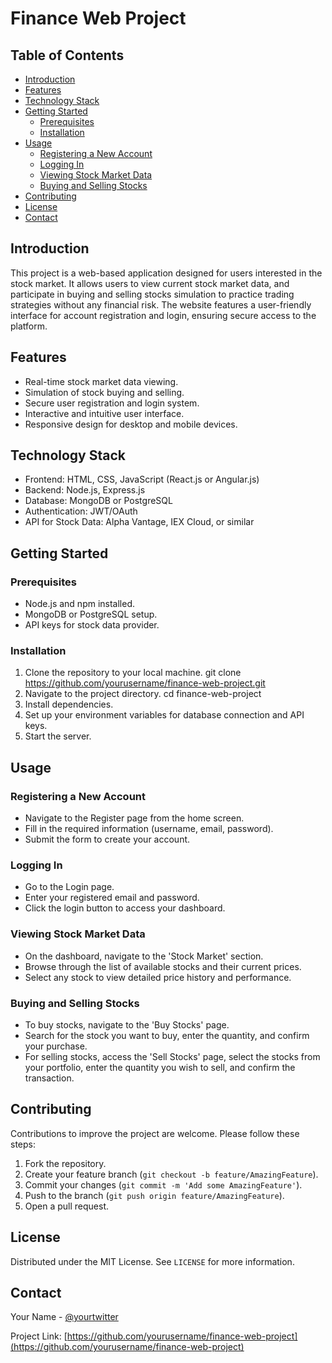 # Finance Web Project

## Table of Contents
- [Introduction](#introduction)
- [Features](#features)
- [Technology Stack](#technology-stack)
- [Getting Started](#getting-started)
  - [Prerequisites](#prerequisites)
  - [Installation](#installation)
- [Usage](#usage)
  - [Registering a New Account](#registering-a-new-account)
  - [Logging In](#logging-in)
  - [Viewing Stock Market Data](#viewing-stock-market-data)
  - [Buying and Selling Stocks](#buying-and-selling-stocks)
- [Contributing](#contributing)
- [License](#license)
- [Contact](#contact)

## Introduction
This project is a web-based application designed for users interested in the stock market. It allows users to view current stock market data, and participate in buying and selling stocks simulation to practice trading strategies without any financial risk. The website features a user-friendly interface for account registration and login, ensuring secure access to the platform.

## Features
- Real-time stock market data viewing.
- Simulation of stock buying and selling.
- Secure user registration and login system.
- Interactive and intuitive user interface.
- Responsive design for desktop and mobile devices.

## Technology Stack
- Frontend: HTML, CSS, JavaScript (React.js or Angular.js)
- Backend: Node.js, Express.js
- Database: MongoDB or PostgreSQL
- Authentication: JWT/OAuth
- API for Stock Data: Alpha Vantage, IEX Cloud, or similar

## Getting Started

### Prerequisites
- Node.js and npm installed.
- MongoDB or PostgreSQL setup.
- API keys for stock data provider.

### Installation
1. Clone the repository to your local machine.
git clone https://github.com/yourusername/finance-web-project.git
2. Navigate to the project directory.
cd finance-web-project
3. Install dependencies.
4. Set up your environment variables for database connection and API keys.
5. Start the server.
## Usage

### Registering a New Account
- Navigate to the Register page from the home screen.
- Fill in the required information (username, email, password).
- Submit the form to create your account.

### Logging In
- Go to the Login page.
- Enter your registered email and password.
- Click the login button to access your dashboard.

### Viewing Stock Market Data
- On the dashboard, navigate to the 'Stock Market' section.
- Browse through the list of available stocks and their current prices.
- Select any stock to view detailed price history and performance.

### Buying and Selling Stocks
- To buy stocks, navigate to the 'Buy Stocks' page.
- Search for the stock you want to buy, enter the quantity, and confirm your purchase.
- For selling stocks, access the 'Sell Stocks' page, select the stocks from your portfolio, enter the quantity you wish to sell, and confirm the transaction.

## Contributing
Contributions to improve the project are welcome. Please follow these steps:
1. Fork the repository.
2. Create your feature branch (`git checkout -b feature/AmazingFeature`).
3. Commit your changes (`git commit -m 'Add some AmazingFeature'`).
4. Push to the branch (`git push origin feature/AmazingFeature`).
5. Open a pull request.

## License
Distributed under the MIT License. See `LICENSE` for more information.

## Contact
Your Name - [@yourtwitter](https://twitter.com/yourtwitter)

Project Link: [https://github.com/yourusername/finance-web-project](https://github.com/yourusername/finance-web-project)

